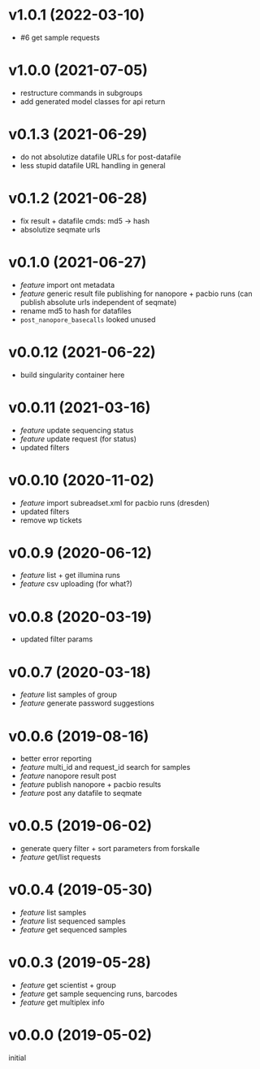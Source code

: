 # v1.0.1 (2022-03-10)

- #6 get sample requests

# v1.0.0 (2021-07-05)

- restructure commands in subgroups
- add generated model classes for api return 

# v0.1.3 (2021-06-29)

- do not absolutize datafile URLs for post-datafile
- less stupid datafile URL handling in general

# v0.1.2 (2021-06-28)

- fix result + datafile cmds: md5 -> hash
- absolutize seqmate urls

# v0.1.0 (2021-06-27)

- *feature* import ont metadata
- *feature* generic result file publishing for nanopore + pacbio runs (can publish absolute urls independent of seqmate) 
- rename md5 to hash for datafiles
- `post_nanopore_basecalls` looked unused

# v0.0.12 (2021-06-22)

- build singularity container here

# v0.0.11 (2021-03-16)

- *feature* update sequencing status
- *feature* update request (for status)
- updated filters

# v0.0.10 (2020-11-02)

- *feature* import subreadset.xml for pacbio runs (dresden)
- updated filters
- remove wp tickets

# v0.0.9 (2020-06-12)

- *feature* list + get illumina runs
- *feature* csv uploading (for what?)

# v0.0.8 (2020-03-19)

- updated filter params

# v0.0.7 (2020-03-18)

- *feature* list samples of group
- *feature* generate password suggestions

# v0.0.6 (2019-08-16)

- better error reporting
- *feature* multi_id and request_id search for samples
- *feature* nanopore result post
- *feature* publish nanopore + pacbio results
- *feature* post any datafile to seqmate

# v0.0.5 (2019-06-02)

- generate query filter + sort parameters from forskalle
- *feature* get/list requests

# v0.0.4 (2019-05-30)

- *feature* list samples
- *feature* list sequenced samples
- *feature* get sequenced samples

# v0.0.3 (2019-05-28) 

- *feature* get scientist + group 
- *feature* get sample sequencing runs, barcodes
- *feature* get multiplex info

# v0.0.0 (2019-05-02)

initial
